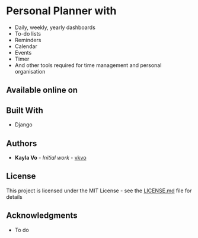 # Personal Planner with
* Daily, weekly, yearly dashboards 
* To-do lists
* Reminders
* Calendar
* Events
* Timer
* And other tools required for time management and personal organisation

## Available online on 
## Built With

* Django

## Authors

* **Kayla Vo** - *Initial work* - [vkvo](https://github.com/vkvo)

## License

This project is licensed under the MIT License - see the [LICENSE.md](LICENSE.md) file for details

## Acknowledgments

* To do

